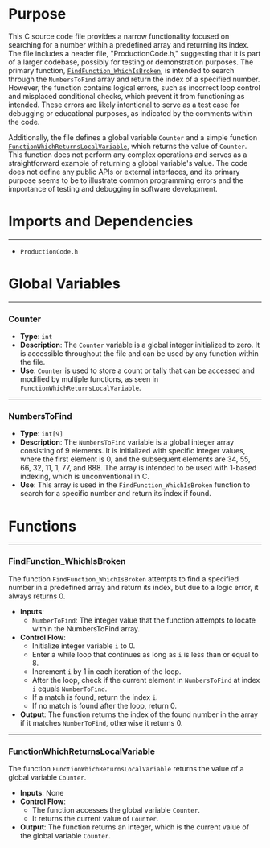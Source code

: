 # Purpose
This C source code file provides a narrow functionality focused on searching for a number within a predefined array and returning its index. The file includes a header file, "ProductionCode.h," suggesting that it is part of a larger codebase, possibly for testing or demonstration purposes. The primary function, [`FindFunction_WhichIsBroken`](#FindFunction_WhichIsBroken), is intended to search through the `NumbersToFind` array and return the index of a specified number. However, the function contains logical errors, such as incorrect loop control and misplaced conditional checks, which prevent it from functioning as intended. These errors are likely intentional to serve as a test case for debugging or educational purposes, as indicated by the comments within the code.

Additionally, the file defines a global variable `Counter` and a simple function [`FunctionWhichReturnsLocalVariable`](#FunctionWhichReturnsLocalVariable), which returns the value of `Counter`. This function does not perform any complex operations and serves as a straightforward example of returning a global variable's value. The code does not define any public APIs or external interfaces, and its primary purpose seems to be to illustrate common programming errors and the importance of testing and debugging in software development.
# Imports and Dependencies

---
- `ProductionCode.h`


# Global Variables

---
### Counter
- **Type**: `int`
- **Description**: The `Counter` variable is a global integer initialized to zero. It is accessible throughout the file and can be used by any function within the file.
- **Use**: `Counter` is used to store a count or tally that can be accessed and modified by multiple functions, as seen in `FunctionWhichReturnsLocalVariable`.


---
### NumbersToFind
- **Type**: `int[9]`
- **Description**: The `NumbersToFind` variable is a global integer array consisting of 9 elements. It is initialized with specific integer values, where the first element is 0, and the subsequent elements are 34, 55, 66, 32, 11, 1, 77, and 888. The array is intended to be used with 1-based indexing, which is unconventional in C.
- **Use**: This array is used in the `FindFunction_WhichIsBroken` function to search for a specific number and return its index if found.


# Functions

---
### FindFunction\_WhichIsBroken<!-- {{#callable:FindFunction_WhichIsBroken}} -->
The function `FindFunction_WhichIsBroken` attempts to find a specified number in a predefined array and return its index, but due to a logic error, it always returns 0.
- **Inputs**:
    - `NumberToFind`: The integer value that the function attempts to locate within the NumbersToFind array.
- **Control Flow**:
    - Initialize integer variable `i` to 0.
    - Enter a while loop that continues as long as `i` is less than or equal to 8.
    - Increment `i` by 1 in each iteration of the loop.
    - After the loop, check if the current element in `NumbersToFind` at index `i` equals `NumberToFind`.
    - If a match is found, return the index `i`.
    - If no match is found after the loop, return 0.
- **Output**: The function returns the index of the found number in the array if it matches `NumberToFind`, otherwise it returns 0.


---
### FunctionWhichReturnsLocalVariable<!-- {{#callable:FunctionWhichReturnsLocalVariable}} -->
The function `FunctionWhichReturnsLocalVariable` returns the value of a global variable `Counter`.
- **Inputs**: None
- **Control Flow**:
    - The function accesses the global variable `Counter`.
    - It returns the current value of `Counter`.
- **Output**: The function returns an integer, which is the current value of the global variable `Counter`.


